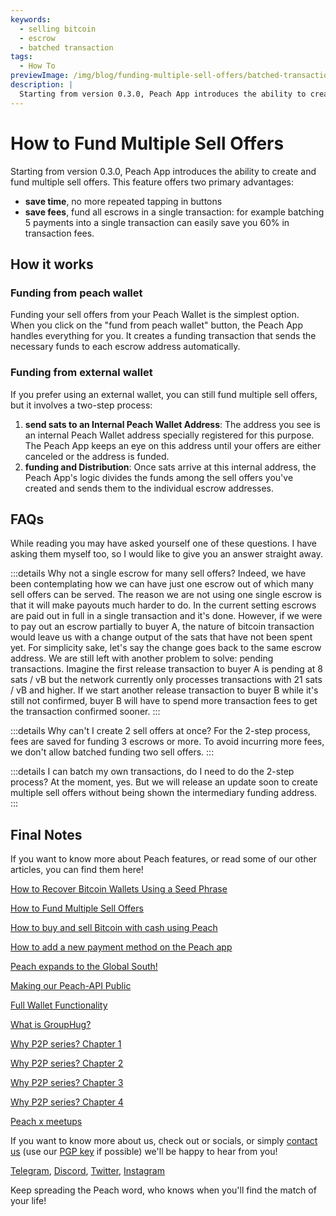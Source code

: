 ```yaml
---
keywords:
  - selling bitcoin
  - escrow
  - batched transaction
tags:
  - How To
previewImage: /img/blog/funding-multiple-sell-offers/batched-transaction.png
description: |
  Starting from version 0.3.0, Peach App introduces the ability to create and fund multiple sell offers. Here is how it works.
---
```


# How to Fund Multiple Sell Offers

Starting from version 0.3.0, Peach App introduces the ability to create and fund multiple sell offers. This feature offers two primary advantages:
- **save time**, no more repeated tapping in buttons
- **save fees**, fund all escrows in a single transaction: for example batching 5 payments into a single transaction can easily save you 60% in transaction fees.


## How it works
### Funding from peach wallet
Funding your sell offers from your Peach Wallet is the simplest option. When you click on the "fund from peach wallet" button, the Peach App handles everything for you. It creates a funding transaction that sends the necessary funds to each escrow address automatically.

### Funding from external wallet
If you prefer using an external wallet, you can still fund multiple sell offers, but it involves a two-step process:

1. **send sats to an Internal Peach Wallet Address**: The address you see is an internal Peach Wallet address specially registered for this purpose. The Peach App keeps an eye on this address until your offers are either canceled or the address is funded.
2. **funding and Distribution**: Once sats arrive at this internal address, the Peach App's logic divides the funds among the sell offers you've created and sends them to the individual escrow addresses.


## FAQs
While reading you may have asked yourself one of these questions. I have asking them myself too, so I would like to give you an answer straight away.

:::details Why not a single escrow for many sell offers?
Indeed, we have been contemplating how we can have just one escrow out of which many sell offers can be served.
The reason we are not using one single escrow is that it will make payouts much harder to do.
In the current setting escrows are paid out in full in a single transaction and it's done. However, if we were to pay out an escrow partially to buyer A, the nature of bitcoin transaction would leave us with a change output of the sats that have not been spent yet. For simplicity sake, let's say the change goes back to the same escrow address. 
We are still left with another problem to solve: pending transactions. Imagine the first release transaction to buyer A is pending at 8 sats / vB but the network currently only processes transactions with 21 sats / vB and higher. If we start another release transaction to buyer B while it's still not confirmed, buyer B will have to spend more transaction fees to get the transaction confirmed sooner.
:::

:::details Why can't I create 2 sell offers at once?
For the 2-step process, fees are saved for funding 3 escrows or more. To avoid incurring more fees, we don't allow batched funding two sell offers.
:::

:::details I can batch my own transactions, do I need to do the 2-step process?
At the moment, yes. But we will release an update soon to create multiple sell offers without being shown the intermediary funding address.
:::

## Final Notes

If you want to know more about Peach features, or read some of our other articles, you can find them here!

[How to Recover Bitcoin Wallets Using a Seed Phrase](https://peachbitcoin.com/blog/how-to-restore-peach-wallet/ )

[How to Fund Multiple Sell Offers](https://peachbitcoin.com/blog/funding-multiple-sell-offers/ )

[How to buy and sell Bitcoin with cash using Peach](https://peachbitcoin.com/blog/how-to-buy-and-sell-bitcoin-with-cash-using-peach/ )

[How to add a new payment method on the Peach app](https://peachbitcoin.com/blog/how-to-add-a-payment-method/ )

[Peach expands to the Global South!](https://peachbitcoin.com/blog/peach-expands-to-the-global-south/ )

[Making our Peach-API Public](https://peachbitcoin.com/blog/making-our-peach-api-public/ )

[Full Wallet Functionality](https://peachbitcoin.com/blog/full-wallet-functionality/ )

[What is GroupHug?](https://peachbitcoin.com/blog/group-hug/ )

[Why P2P series? Chapter 1](https://peachbitcoin.com/blog/why-p2p-chapter-1/ )

[Why P2P series? Chapter 2](https://peachbitcoin.com/blog/why-p2p-chapter-2/ )

[Why P2P series? Chapter 3](https://peachbitcoin.com/blog/why-p2p-chapter-3-circular-economies/ )

[Why P2P series? Chapter 4](https://peachbitcoin.com/blog/why-p2p-chapter-4-chains-of-trust/ )

[Peach x meetups](https://peachbitcoin.com/blog/peach-for-meetups/ )



If you want to know more about us, check out or socials, or simply [contact us](mailto:hello@peachbitcoin.com) (use our [PGP key](https://keys.openpgp.org/vks/v1/by-fingerprint/48339A19645E2E53488E0E5479E1B270FACD1BD2) if possible) we'll be happy to hear from you!

[Telegram](https://t.me/+GkOW1J-ixBBkZWRk), [Discord](https://discord.gg/ypeHz3SW54), [Twitter](https://twitter.com/peachbitcoin), [Instagram](https://instagram.com/peachbitcoin)

Keep spreading the Peach word, who knows when you'll find the match of your life!
